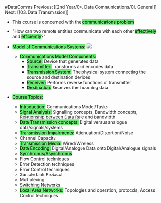 #DataComms 
Previous: [[2nd Year/04. Data Communications/01. General]]
Next: [[03. Data Transmission]]


- This course is concerned with the <mark style="background: #69E772;">communications problem</mark>
- "How can two remote entities communicate with each other <mark style="background: #69E772;">effectively</mark> and <mark style="background: #69E772;">efficiently</mark>?"

- <mark style="background: #69E772;">Model of Communications Systems:</mark>
	![](https://i.imgur.com/iyUq5EZ.png)

    - <mark style="background: #69E772;">Communications Model Components:</mark>
        - <mark style="background: #69E772;">Source:</mark> Device that generates data
        - <mark style="background: #69E772;">Transmitter:</mark> Transforms and encodes data
        - <mark style="background: #69E772;">Transmission System:</mark> The physical system connecting the source and destination devices
        - <mark style="background: #69E772;">Receiver:</mark> Performs reverse functions of transmitter
        - <mark style="background: #69E772;">Destination:</mark> Receives the incoming data
        
    
- <mark style="background: #69E772;">Course Topics:</mark>
    
    - <mark style="background: #69E772;">Introduction:</mark> Communications Model/Tasks
    - <mark style="background: #69E772;">Signal Analysis:</mark> Signalling concepts, Bandwidth concepts, Relationship between Data Rate and bandwidth
    - <mark style="background: #69E772;">Data Transmission concepts:</mark> Digital versus analogue data/signals/systems
    - <mark style="background: #69E772;">Transmission Impairments:</mark> Attenuation/Distortion/Noise
    - Channel Capacity
    - <mark style="background: #69E772;">Transmission Media:</mark> Wired/Wireless
    - <mark style="background: #69E772;">Data Encoding:</mark> Digital/Analogue Data onto Digital/Analogue signals
    - <mark style="background: #69E772;">Synchronus/Asynchronus</mark>
    - Flow Control techniques
    - Error Detection techniques
    - Error Control techniques
    - Sample Link Protocol
    - Multiplexing
    - Switching Networks
    - <mark style="background: #69E772;">Local Area Networks:</mark> Topologies and operation, protocols, Access Control techniques